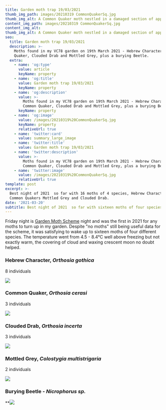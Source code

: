```yaml
---
title: Garden moth trap 19/03/2021
thumb_img_path: images/20210319 CommonQuakerSq.jpg
thumb_img_alt: A Common Quaker moth nestled in a damaged section of apple tree trunk..
content_img_path: images/20210319 CommonQuakerSq.jpg
content_img_alt: 
thumb_img_alt: A Common Quaker moth nestled in a damaged section of apple tree trunk..
seo:
  title: Garden moth trap 19/03/2021
  description: >-
    Moths found in my VC78 garden on 19th March 2021 - Hebrew Character, Common
    Quaker, Clouded Drab and Mottled Grey, plus a burying Beetle.
  extra:
    - name: 'og:type'
      value: article
      keyName: property
    - name: 'og:title'
      value: Garden moth trap 19/03/2021
      keyName: property
    - name: 'og:description'
      value: >-
        Moths found in my VC78 garden on 19th March 2021 - Hebrew Character,
        Common Quaker, Clouded Drab and Mottled Grey, plus a burying Beetle.
      keyName: property
    - name: 'og:image'
      value: /images/20210319%20CommonQuakerSq.jpg
      keyName: property
      relativeUrl: true
    - name: 'twitter:card'
      value: summary_large_image
    - name: 'twitter:title'
      value: Garden moth trap 19/03/2021
    - name: 'twitter:description'
      value: >-
        Moths found in my VC78 garden on 19th March 2021 - Hebrew Character,
        Common Quaker, Clouded Drab and Mottled Grey, plus a burying Beetle.
    - name: 'twitter:image'
      value: /images/20210319%20CommonQuakerSq.jpg
      relativeUrl: true
template: post
excerpt: >-
  Best night of 2021  so far with 16 moths of 4 species, Hebrew Character,
  Common Quakers Mottled Grey and Clouded Drab.
date: '2021-03-20'
subtitle: Best night of 2021  so far with sixteen moths of four species.
---
```

Friday night is [Garden Moth Scheme](http://www.gardenmoths.org.uk/) night and was the first in 2021 for any moths to turn up in my garden. Despite "no moths" still being useful data for the scheme, it was satisfying to wake up to sixteen moths of four different species. The temperature went from 4.5 - 8.4°C well above freezing but not exactly warm, the covering of cloud and waxing crescent moon no doubt helped.

### Hebrew Character, *Orthosia gothica*

8 individuals

![](/images/20210320\_HebrewCharacter3.jpg)

### Common Quaker, *Orthosia cerasi*

3 individuals

![](/images/20210320%20CommonQuaker1.jpg)

### Clouded Drab, *Orthosia incerta*

3 individuals

![](/images/20210320\_CloudedDrab1.jpg)

### Mottled Grey, *Colostygia multistrigaria*

2 individuals

![](/images/20210320\_MottledGrey2.jpg)



### Burying Beetle - *Nicrophorus sp.*

**![](/images/20210320\_Nicrophorus.jpg)
